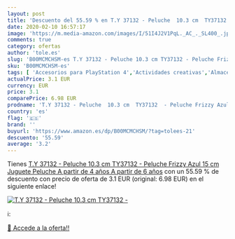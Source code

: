 ```yaml
---
layout: post
title: 'Descuento del 55.59 % en T.Y 37132 - Peluche  10.3 cm  TY37132  -'
date: 2020-02-10 16:57:17
image: 'https://m.media-amazon.com/images/I/51I4J2V1PqL._AC_._SL400_.jpg'
comments: true
category: ofertas
author: 'tole.es'
slug: 'B00MCMCHSM-es T.Y 37132 - Peluche 10.3 cm TY37132 - Peluche Frizzy Azul...'
sku: 'B00MCMCHSM-es'
tags: [ 'Accesorios para PlayStation 4','Actividades creativas','Almacenamiento de cocina y despensa','Bolsas de la compra reutilizables','Bolsas y cestas de la compra','Ciclismo','Deportes y aire libre','Figuras interactivas para Nintendo 3DS y 2DS','Gafas de ciclismo','Hardware y juegos para Nintendo 3DS y 2DS','Hardware y juegos para Nintendo Switch','Hardware y juegos para PlayStation 4','Hardware y juegos para Xbox One','Hogar y cocina','Juegos de construcción para niños','Juegos para Nintendo Switch','Juegos para Xbox One','Juguetes','Juguetes y juegos','Muñecas bebé','Muñecas para casas de muñecas','Muñecas y accesorios','Packs de accesorios para PlayStation 4','Pizarras mágicas para niños','Pizarras para niños','Sistemas precursores y micro consolas','Videojuegos','peluche', ]
actualPrice: 3.1 EUR
currency: EUR
price: 3.1
comparePrice: 6.98 EUR
prodname: 'T.Y 37132 - Peluche  10.3 cm  TY37132  - Peluche Frizzy Azul  15 cm   Juguete Peluche A partir de 4 años A partir de 6 años'
country: 'es'
flag: '🇪🇸'
brand: ''
buyurl: 'https://www.amazon.es/dp/B00MCMCHSM/?tag=tolees-21'
descuento: '55.59'
average: '3.2'
---
```


Tienes [T.Y 37132 - Peluche  10.3 cm  TY37132  - Peluche Frizzy Azul  15 cm   Juguete Peluche A partir de 4 años A partir de 6 años](https://www.amazon.es/dp/B00MCMCHSM/?tag=tolees-21) con un 55.59 % de descuento con precio de oferta de 3.1 EUR (original: 6.98 EUR) en el siguiente enlace!

[![T.Y 37132 - Peluche  10.3 cm  TY37132  -](https://m.media-amazon.com/images/I/51I4J2V1PqL._AC_._SL400_.jpg)](https://www.amazon.es/dp/B00MCMCHSM/?tag=tolees-21)

ℹ️:


[🛒 Accede a la oferta!!](https://www.amazon.es/dp/B00MCMCHSM/?tag=tolees-21)

